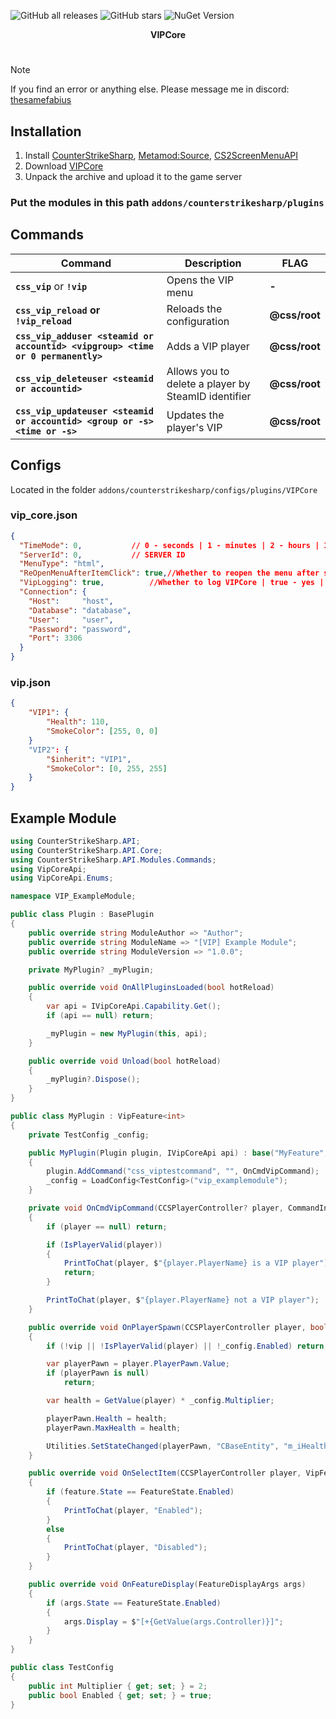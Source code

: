 ![GitHub all releases](https://img.shields.io/github/downloads/partiusfabaa/cs2-VIPCore/total?style=social&label=Downloads)
![GitHub stars](https://img.shields.io/github/stars/partiusfabaa/cs2-VIPCore?style=social)
![NuGet Version](https://img.shields.io/nuget/vpre/VipCoreApi)

<div align="center">
  <strong>VIPCore</strong>
</div>

#

> [!NOTE]
> If you find an error or anything else. Please message me in discord: [thesamefabius](https://discord.com/users/658204951595712519)

## Installation
1. Install [CounterStrikeSharp](https://github.com/roflmuffin/CounterStrikeSharp), [Metamod:Source](https://www.sourcemm.net/downloads.php/?branch=master), [CS2ScreenMenuAPI](https://github.com/T3Marius/CS2ScreenMenuAPI)
3. Download [VIPCore](https://github.com/partiusfabaa/cs2-VIPCore/releases)
4. Unpack the archive and upload it to the game server

### Put the modules in this path `addons/counterstrikesharp/plugins`

## Commands 

| **Command** | **Description** | **FLAG** |
|-|-|-|
| **`css_vip`** or **`!vip`** | Opens the VIP menu | **-**  |
| **`css_vip_reload` or `!vip_reload`**    | Reloads the configuration | **@css/root**  |
| **`css_vip_adduser <steamid or accountid> <vipgroup> <time or 0 permanently>`** | Adds a VIP player | **@css/root**  |
| **`css_vip_deleteuser <steamid or accountid>`** | Allows you to delete a player by SteamID identifier | **@css/root**  |
| **`css_vip_updateuser <steamid or accountid> <group or -s> <time or -s>`** | Updates the player's VIP | **@css/root**  |

## Configs
Located in the folder `addons/counterstrikesharp/configs/plugins/VIPCore`

### vip_core.json
```json
{
  "TimeMode": 0,		   // 0 - seconds | 1 - minutes | 2 - hours | 3 - days)
  "ServerId": 0,		   // SERVER ID
  "MenuType": "html",
  "ReOpenMenuAfterItemClick": true,//Whether to reopen the menu after selecting an item | true - yes | false - no
  "VipLogging": true,	   	   //Whether to log VIPCore | true - yes | false - no
  "Connection": {
	"Host": 	"host",
	"Database": "database",
	"User": 	"user",
	"Password": "password",
	"Port": 3306
  }
}
```
### vip.json
```json
{
    "VIP1": {
        "Health": 110,
        "SmokeColor": [255, 0, 0]
    }
    "VIP2": {
        "$inherit": "VIP1",
        "SmokeColor": [0, 255, 255]
    }
}
```

## Example Module
```csharp
using CounterStrikeSharp.API;
using CounterStrikeSharp.API.Core;
using CounterStrikeSharp.API.Modules.Commands;
using VipCoreApi;
using VipCoreApi.Enums;

namespace VIP_ExampleModule;

public class Plugin : BasePlugin
{
    public override string ModuleAuthor => "Author";
    public override string ModuleName => "[VIP] Example Module";
    public override string ModuleVersion => "1.0.0";

    private MyPlugin? _myPlugin;

    public override void OnAllPluginsLoaded(bool hotReload)
    {
        var api = IVipCoreApi.Capability.Get();
        if (api == null) return;

        _myPlugin = new MyPlugin(this, api);
    }

    public override void Unload(bool hotReload)
    {
        _myPlugin?.Dispose();
    }
}

public class MyPlugin : VipFeature<int>
{
    private TestConfig _config;

    public MyPlugin(Plugin plugin, IVipCoreApi api) : base("MyFeature", api)
    {
        plugin.AddCommand("css_viptestcommand", "", OnCmdVipCommand);
        _config = LoadConfig<TestConfig>("vip_examplemodule");
    }

    private void OnCmdVipCommand(CCSPlayerController? player, CommandInfo info)
    {
        if (player == null) return;

        if (IsPlayerValid(player))
        {
            PrintToChat(player, $"{player.PlayerName} is a VIP player");
            return;
        }

        PrintToChat(player, $"{player.PlayerName} not a VIP player");
    }

    public override void OnPlayerSpawn(CCSPlayerController player, bool vip)
    {
        if (!vip || !IsPlayerValid(player) || !_config.Enabled) return;

        var playerPawn = player.PlayerPawn.Value;
        if (playerPawn is null)
            return;

        var health = GetValue(player) * _config.Multiplier;

        playerPawn.Health = health;
        playerPawn.MaxHealth = health;

        Utilities.SetStateChanged(playerPawn, "CBaseEntity", "m_iHealth");
    }

    public override void OnSelectItem(CCSPlayerController player, VipFeature feature)
    {
        if (feature.State == FeatureState.Enabled)
        {
            PrintToChat(player, "Enabled");
        }
        else
        {
            PrintToChat(player, "Disabled");
        }
    }

    public override void OnFeatureDisplay(FeatureDisplayArgs args)
    {
        if (args.State == FeatureState.Enabled)
        {
            args.Display = $"[+{GetValue(args.Controller)}]";
        }
    }
}

public class TestConfig
{
    public int Multiplier { get; set; } = 2;
    public bool Enabled { get; set; } = true;
}
```
